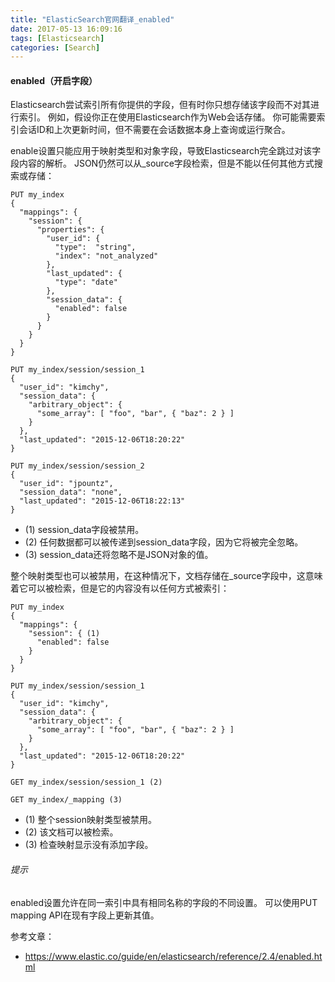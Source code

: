 ```yaml
---
title: "ElasticSearch官网翻译_enabled"
date: 2017-05-13 16:09:16
tags: [Elasticsearch]
categories: [Search]
---
```


#### enabled（开启字段）

Elasticsearch尝试索引所有你提供的字段，但有时你只想存储该字段而不对其进行索引。 例如，假设你正在使用Elasticsearch作为Web会话存储。 你可能需要索引会话ID和上次更新时间，但不需要在会话数据本身上查询或运行聚合。

enable设置只能应用于映射类型和对象字段，导致Elasticsearch完全跳过对该字段内容的解析。 JSON仍然可以从_source字段检索，但是不能以任何其他方式搜索或存储：

```
PUT my_index
{
  "mappings": {
    "session": {
      "properties": {
        "user_id": {
          "type":  "string",
          "index": "not_analyzed"
        },
        "last_updated": {
          "type": "date"
        },
        "session_data": { 
          "enabled": false
        }
      }
    }
  }
}

PUT my_index/session/session_1
{
  "user_id": "kimchy",
  "session_data": { 
    "arbitrary_object": {
      "some_array": [ "foo", "bar", { "baz": 2 } ]
    }
  },
  "last_updated": "2015-12-06T18:20:22"
}

PUT my_index/session/session_2
{
  "user_id": "jpountz",
  "session_data": "none", 
  "last_updated": "2015-12-06T18:22:13"
}
```

- (1) session_data字段被禁用。
- (2) 任何数据都可以被传递到session_data字段，因为它将被完全忽略。
- (3) session_data还将忽略不是JSON对象的值。

整个映射类型也可以被禁用，在这种情况下，文档存储在_source字段中，这意味着它可以被检索，但是它的内容没有以任何方式被索引：

```
PUT my_index
{
  "mappings": {
    "session": { (1)
      "enabled": false
    }
  }
}

PUT my_index/session/session_1
{
  "user_id": "kimchy",
  "session_data": {
    "arbitrary_object": {
      "some_array": [ "foo", "bar", { "baz": 2 } ]
    }
  },
  "last_updated": "2015-12-06T18:20:22"
}

GET my_index/session/session_1 (2)

GET my_index/_mapping (3)
```

- (1) 整个session映射类型被禁用。
- (2) 该文档可以被检索。
- (3) 检查映射显示没有添加字段。

###### 提示

enabled设置允许在同一索引中具有相同名称的字段的不同设置。 可以使用PUT mapping API在现有字段上更新其值。


参考文章：

- https://www.elastic.co/guide/en/elasticsearch/reference/2.4/enabled.html
